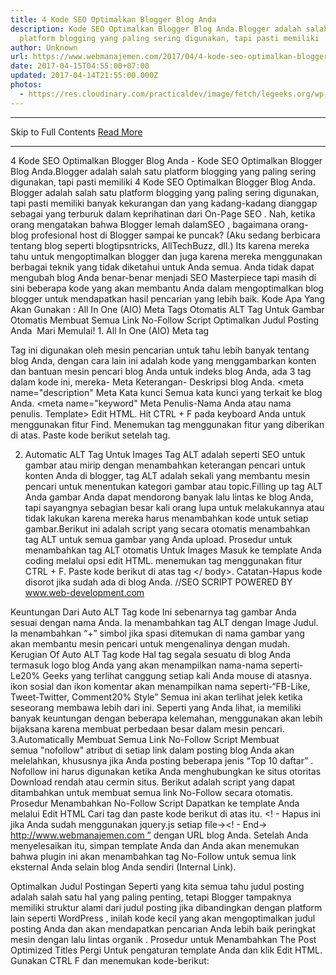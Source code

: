 ```yaml
---
title: 4 Kode SEO Optimalkan Blogger Blog Anda
description: Kode SEO Optimalkan Blogger Blog Anda.Blogger adalah salah satu
  platform blogging yang paling sering digunakan, tapi pasti memiliki
author: Unknown
url: https://www.webmanajemen.com/2017/04/4-kode-seo-optimalkan-blogger-blog-anda.html
date: 2017-04-15T04:55:00+07:00
updated: 2017-04-14T21:55:00.000Z
photos:
  - https://res.cloudinary.com/practicaldev/image/fetch/legeeks.org/wp-content/uploads/2013/12/1.jpg?resize=427%2C281
---
```


<hr/> Skip to Full Contents <a href="https://www.webmanajemen.com/2017/04/4-kode-seo-optimalkan-blogger-blog-anda.html" rel="follow" class="button" id="read-more">Read More</a> <hr/> 4 Kode SEO Optimalkan Blogger Blog Anda - Kode SEO Optimalkan Blogger Blog Anda.Blogger adalah salah satu platform blogging yang paling sering digunakan, tapi pasti memiliki 4 Kode SEO Optimalkan Blogger Blog Anda.
Blogger adalah salah satu platform blogging yang paling sering digunakan, tapi pasti memiliki banyak kekurangan dan yang kadang-kadang dianggap sebagai yang terburuk dalam keprihatinan dari On-Page SEO . Nah, ketika orang mengatakan bahwa Blogger lemah dalamSEO , bagaimana orang-blog profesional host di Blogger sampai ke puncak? (Aku sedang berbicara tentang blog seperti blogtipsntricks, AllTechBuzz, dll.) Its karena mereka tahu untuk mengoptimalkan blogger dan juga karena mereka menggunakan berbagai teknik yang tidak diketahui untuk Anda semua. Anda tidak dapat mengubah blog Anda benar-benar menjadi SEO Masterpiece tapi masih di sini beberapa kode yang akan membantu Anda dalam mengoptimalkan blog blogger untuk mendapatkan hasil pencarian yang lebih baik.
Kode Apa Yang Akan Gunakan :
All In One (AIO) Meta Tags
Otomatis ALT Tag Untuk Gambar
Otomatis Membuat Semua Link No-Follow Script
Optimalkan Judul Posting Anda
 Mari Memulai!
1. All In One (AIO) Meta tag

Tag ini digunakan oleh mesin pencarian untuk tahu lebih banyak tentang blog Anda, dengan cara lain ini adalah kode yang menggambarkan konten dan bantuan mesin pencari blog Anda untuk indeks blog Anda, ada 3 tag dalam kode ini, mereka-
Meta Keterangan- Deskripsi blog Anda. <meta name="description"
Meta Kata kunci Semua kata kunci yang terkait ke blog Anda. <meta name="keyword"
Meta Penulis-Nama Anda atau nama penulis. <meta name="author"
Berikut prosedur untuk menambahkan Meta tag ke blogger Anda
Pergi Untuk Dashboard Anda> Template> Edit HTML.
Hit CTRL + F pada keyboard Anda untuk menggunakan fitur Find.
Menemukan <head> tag menggunakan fitur yang diberikan di atas.
Paste kode berikut setelah <head> tag. 
<META NAME = "Description" CONTENT = "Deskripsi Dari Blog Anda" />
<META NAME = "Keywords" CONTENT = "Kata kunci Dari Blog Anda" />
<META NAME = "Author" CONTENT = "Menulis Nama Anda" />

2. Automatic ALT Tag Untuk Images
Tag ALT adalah seperti SEO untuk gambar atau mirip dengan menambahkan keterangan pencari untuk konten Anda di blogger, tag ALT adalah sekali yang membantu mesin pencari untuk menentukan kategori gambar atau topic.Filling up tag ALT Anda gambar Anda dapat mendorong banyak lalu lintas ke blog Anda, tapi sayangnya sebagian besar kali orang lupa untuk melakukannya atau tidak lakukan karena mereka harus menambahkan kode untuk setiap gambar.Berikut ini adalah script yang secara otomatis menambahkan tag ALT untuk semua gambar yang Anda upload.
Prosedur untuk menambahkan tag ALT otomatis Untuk Images
Masuk ke template Anda coding melalui opsi edit HTML.
menemukan tag menggunakan fitur CTRL + F.
Paste kode berikut di atas tag </ body>.
Catatan-Hapus kode disorot jika sudah ada di blog Anda.
//SEO SCRIPT POWERED BY www.web-development.com
<script type=’text/javascript’>
//<!–[<span class="hiddenSpellError" pre="" data-mce-bogus="1"–>CDATA[
$(document).ready(function() {
$(‘img’).each(function(){
var $img = $(this);
var filename = $img.attr(‘src’)
$img.attr(‘title’, filename.substring((filename.lastIndexOf(‘/’))+1, filename.lastIndexOf(‘.’)));
$img.attr(‘alt’, filename.substring((filename.lastIndexOf(‘/’))+1, filename.lastIndexOf(‘.’)));
});
});
//]]>
</script>

Keuntungan Dari Auto ALT Tag kode
Ini sebenarnya tag gambar Anda sesuai dengan nama Anda.
Ia menambahkan tag ALT dengan Image Judul.
Ia menambahkan “+” simbol jika spasi ditemukan di nama gambar yang akan membantu mesin pencari untuk mengenalinya dengan mudah.
Kerugian Of Auto ALT Tag kode
Hal tag segala sesuatu di blog Anda termasuk logo blog Anda yang akan menampilkan nama-nama seperti-Le20% Geeks yang terlihat canggung setiap kali Anda mouse di atasnya.
ikon sosial dan ikon komentar akan menampilkan nama seperti-“FB-Like, Tweet-Twitter, Comment20% Style” Semua ini akan terlihat jelek ketika seseorang membawa lebih dari ini.
Seperti yang Anda lihat, ia memiliki banyak keuntungan dengan beberapa kelemahan, menggunakan akan lebih bijaksana karena membuat perbedaan besar dalam mesin pencari.
3.Automatically Membuat Semua Link No-Follow Script
Membuat semua "nofollow" atribut di setiap link dalam posting blog Anda akan melelahkan, khususnya jika Anda posting beberapa jenis “Top 10 daftar” . Nofollow ini harus digunakan ketika Anda menghubungkan ke situs otoritas Download rendah atau cermin situs. Berikut adalah script yang dapat ditambahkan untuk membuat semua link No-Follow secara otomatis.
Prosedur Menambahkan No-Follow Script
Dapatkan ke template Anda melalui Edit HTML
Cari tag dan paste kode berikut di atas itu.
<! - Hapus ini jika Anda sudah menggunakan jquery.js setiap file-><! - End-><Script type = "text / javascript">
jQuery (document) .ready (function () {jQuery ( 'a [href * = "http: //"]: tidak ([href * = "http://www.webmanajemen.com"])'). attr ( 'rel', 'nofollow');jQuery ( 'a [href * = "https: //"]: tidak ([href * = "https://www.legeeks.org"])') attr ( "target", "_blank");.});
</script>
http://www.webmanajemen.com ” dengan URL blog Anda. Setelah Anda menyelesaikan itu, simpan template Anda dan Anda akan menemukan bahwa plugin ini akan menambahkan tag No-Follow untuk semua link eksternal Anda selain blog Anda sendiri (Internal Link).

Optimalkan Judul Postingan
Seperti yang kita semua tahu judul posting adalah salah satu hal yang paling penting, tetapi Blogger tampaknya memiliki struktur alami dari judul posting jika dibandingkan dengan platform lain seperti WordPress , inilah kode kecil yang akan mengoptimalkan judul posting Anda dan akan mendapatkan pencarian Anda lebih baik peringkat mesin dengan lalu lintas organik .
Prosedur untuk Menambahkan The Post Optimized Titles
Pergi Untuk pengaturan template Anda dan klik Edit HTML.
Gunakan CTRL F dan menemukan kode-berikut:
<title> <data: blog.pageTitle />
3.Replace itu dengan kode-berikut
<b: if 'data: blog.pageType == & quot; item yang & quot;' = cond>
<Title> <data: blog.pageName /> | <Data: blog.title /> </ title>
<B: else />
<Title> <data: blog.pageTitle /> </ title>
</ B: if>
Itu dia! Anda telah menyelesaikan mengoptimalkan judul posting Anda, hasilnya akan terlihat mirip dengan gambar memberikan di bawah ini-



Sebelum














Setelah



Kesimpulan.
Tepuk tangan! Anda telah berhasil dioptimalkan blog blogger Anda dengan menambahkan 4 kode sederhana menjadi template.All blog Anda kode ini kompatibel dengan semua jenis Blogger template dan Anda akan terkesan dengan peringkat dan lalu lintas yang Anda akan mendapatkan di masa depan, dengan bantuan kode ini. Menantikan untuk Banyak Blogging tutorial lagi. <hr/> Skip to Full Contents <a href="https://www.webmanajemen.com/2017/04/4-kode-seo-optimalkan-blogger-blog-anda.html" rel="follow" class="button" id="read-more">Read More</a> <hr/>